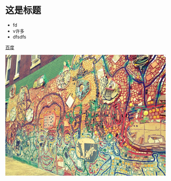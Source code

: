 # 这是标题

- fd
-  v许多
-  dfsdfs
  

[百度](http://www.baidu.com)

![这是图片](/static/imgs/philly-magic-garden.9c0b4415.jpg)



